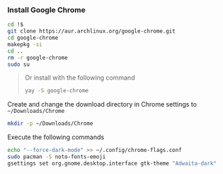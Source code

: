### Install Google Chrome

```zsh
cd !$
git clone https://aur.archlinux.org/google-chrome.git
cd google-chrome
makepkg -si
cd ..
rm -r google-chrome
sudo su
```

>Or install with the following command
>```zsh
>yay -S google-chrome
>```

Create and change the download directory in Chrome settings to `~/Downloads/Chrome`
```bash
mkdir -p ~/Downloads/Chrome
```

Execute the following commands
```zsh
echo "--force-dark-mode" >> ~/.config/chrome-flags.conf
sudo pacman -S noto-fonts-emoji
gsettings set org.gnome.desktop.interface gtk-theme "Adwaita-dark"
```

[1]:../../README.md#text-editor